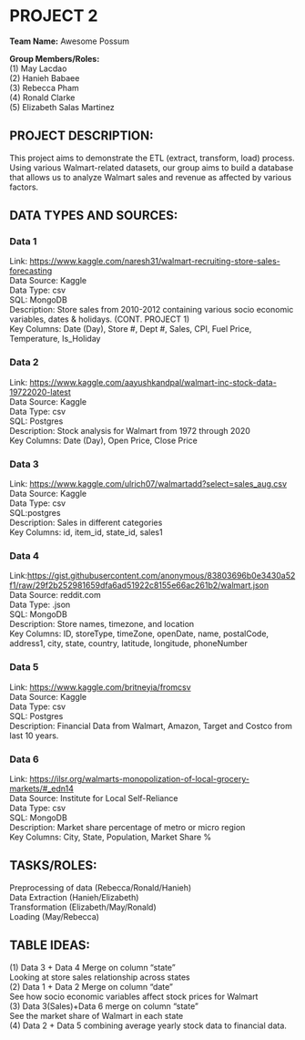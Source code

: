 # PROJECT 2
**Team Name:** Awesome Possum

**Group Members/Roles:** <br />
(1) May Lacdao  <br />
(2) Hanieh Babaee  <br />
(3) Rebecca Pham <br />
(4) Ronald Clarke  <br />
(5) Elizabeth Salas Martinez

## PROJECT DESCRIPTION:
This project aims to demonstrate the ETL (extract, transform, load) process. Using various Walmart-related datasets, our group aims to build a database that allows us to analyze Walmart sales and revenue as affected by various factors. 

## DATA TYPES AND SOURCES:
### Data 1
Link: https://www.kaggle.com/naresh31/walmart-recruiting-store-sales-forecasting  <br />
Data Source: Kaggle <br />
Data Type: csv <br />
SQL: MongoDB <br />
Description: Store sales from 2010-2012 containing various socio economic variables, dates
& holidays. (CONT. PROJECT 1) <br />
Key Columns: Date (Day), Store #, Dept #, Sales, CPI, Fuel Price, Temperature, Is_Holiday  

### Data 2
Link: https://www.kaggle.com/aayushkandpal/walmart-inc-stock-data-19722020-latest <br />
Data Source: Kaggle <br />
Data Type: csv <br />
SQL: Postgres <br />
Description: Stock analysis for Walmart from 1972 through 2020 <br />
Key Columns: Date (Day), Open Price, Close Price

### Data 3
Link: https://www.kaggle.com/ulrich07/walmartadd?select=sales_aug.csv <br />
Data Source: Kaggle <br />
Data Type: csv  <br />
SQL:postgres <br />
Description: Sales in different categories <br />
Key Columns: id, item_id, state_id, sales1


### Data 4
Link:https://gist.githubusercontent.com/anonymous/83803696b0e3430a52f1/raw/29f2b252981659dfa6ad51922c8155e66ac261b2/walmart.json  <br />
Data Source: reddit.com <br />
Data Type: .json <br />
SQL: MongoDB  <br />
Description: Store names, timezone, and location <br />
Key Columns: ID, storeType, timeZone, openDate, name, postalCode, address1, city, state, country, latitude, longitude, phoneNumber 

### Data 5
Link: https://www.kaggle.com/britneyia/fromcsv <br />
Data Source: Kaggle <br />
Data Type: csv <br />
SQL: Postgres <br />
Description: Financial Data from Walmart, Amazon, Target and Costco from last 10 years.

### Data 6
Link: https://ilsr.org/walmarts-monopolization-of-local-grocery-markets/#_edn14  <br />
Data Source: Institute for Local Self-Reliance <br />
Data Type: csv <br />
SQL: MongoDB  <br />
Description: Market share percentage of metro or micro region <br />
Key Columns: City, State, Population, Market Share %

## TASKS/ROLES:
Preprocessing of data (Rebecca/Ronald/Hanieh) <br />
Data Extraction (Hanieh/Elizabeth) <br />
Transformation (Elizabeth/May/Ronald) <br />
Loading (May/Rebecca) <br/>

## TABLE IDEAS:
(1) Data 3 + Data 4 Merge on column “state” <br />
Looking at store sales relationship across states  <br />
(2) Data 1 + Data 2 Merge on column “date” <br />
See how socio economic variables affect stock prices for Walmart 
<br />
(3) Data 3(Sales)+Data 6 merge on column “state” <br />
See the market share of Walmart in each state 
<br />
(4) Data 2 + Data 5 combining average yearly stock data to financial data.



